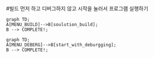 #빌드 먼저 하고 디버그하지 않고 시작을 눌러서 프로그램 실행하기
```mermaid
graph TD;
A[MENU_BUILD]-->B[soulution_build];
B --> COMPLETE!;
```

```mermaid
graph TD;
A[MENU_DEBERG]-->B[start_with_deburgging];
B --> COMPLETE!;

```
